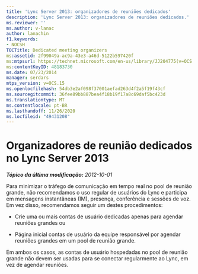 ```yaml
---
title: 'Lync Server 2013: organizadores de reuniões dedicados'
description: 'Lync Server 2013: organizadores de reuniões dedicados.'
ms.reviewer: ''
ms.author: v-lanac
author: lanachin
f1.keywords:
- NOCSH
TOCTitle: Dedicated meeting organizers
ms:assetid: 2f99049a-ac9a-43e3-a46d-5122b597420f
ms:mtpsurl: https://technet.microsoft.com/en-us/library/JJ204775(v=OCS.15)
ms:contentKeyID: 48183730
ms.date: 07/23/2014
manager: serdars
mtps_version: v=OCS.15
ms.openlocfilehash: 54db3e2af098f37001aefad263d4f2a5f19f43cf
ms.sourcegitcommit: 36fee89bb887bea4f18b19f17a8c69daf5bc423d
ms.translationtype: MT
ms.contentlocale: pt-BR
ms.lasthandoff: 11/26/2020
ms.locfileid: "49431208"
---
```

# <a name="dedicated-meeting-organizers-in-lync-server-2013"></a>Organizadores de reunião dedicados no Lync Server 2013

<div data-xmlns="http://www.w3.org/1999/xhtml">

<div class="topic" data-xmlns="http://www.w3.org/1999/xhtml" data-msxsl="urn:schemas-microsoft-com:xslt" data-cs="https://msdn.microsoft.com/">

<div data-asp="https://msdn2.microsoft.com/asp">



</div>

<div id="mainSection">

<div id="mainBody">

<span> </span>

_**Tópico da última modificação:** 2012-10-01_

Para minimizar o tráfego de comunicação em tempo real no pool de reunião grande, não recomendamos o uso regular de usuários do Lync e participa em mensagens instantâneas (IM), presença, conferência e sessões de voz. Em vez disso, recomendamos seguir um destes procedimentos:

  - Crie uma ou mais contas de usuário dedicadas apenas para agendar reuniões grandes ou

  - Página inicial contas de usuário da equipe responsável por agendar reuniões grandes em um pool de reunião grande.

Em ambos os casos, as contas de usuário hospedadas no pool de reunião grande não devem ser usadas para se conectar regularmente ao Lync, em vez de agendar reuniões.

</div>

<span> </span>

</div>

</div>

</div>

